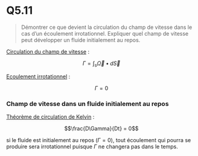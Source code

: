 # Q5.11

> Démontrer ce que devient la circulation du champ de vitesse dans le cas d’un écoulement irrotationnel. Expliquer quel champ de vitesse peut développer un fluide initialement au repos.

[Circulation du champ de vitesse](../Notion/Circulation%20du%20champ%20de%20vitesse.md) :

$$\Gamma = \int_s{\vec \Omega \bullet d\vec S}$$

[Ecoulement irrotationnel](../Notion/Ecoulement%20irrotationnel.md) :

$$\Gamma = 0$$

### Champ de vitesse dans un fluide initialement au repos

[Théorème de circulation de Kelvin](../Notion/Circulation%20du%20champ%20de%20vitesse.md) :

$$\frac{D\Gamma}{Dt} = 0$$

si le fluide est initialement au repos ($\Gamma = 0$), tout écoulement qui pourra se produire sera irrotationnel puisque $\Gamma$ ne changera pas dans le temps.

